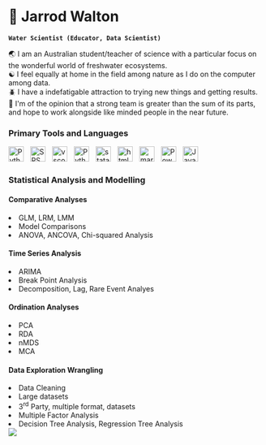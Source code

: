 # 🌱 Jarrod Walton

**`Water Scientist (Educator, Data Scientist)`**

:earth_asia: I am an Australian student/teacher of science with a particular focus on the wonderful world of freshwater ecosystems. <br>
:yin_yang: I feel equally at home in the field among nature as I do on the computer among data. <br>
:beetle: I have a indefatigable attraction to trying new things and getting results. <br>
:rocket: I'm of the opinion that a strong team is greater than the sum of its parts, and hope to work alongside like minded people in the near future. <br>
<h3> Primary Tools and Languages</h3> 

<img align="left" alt="Python" width="30px" style="padding-right:10px;" src="https://cdn.jsdelivr.net/gh/devicons/devicon@latest/icons/r/r-plain.svg" />

<img align="left" alt="SPSS" width="30px" style="padding-right:10px;" src="https://cdn.jsdelivr.net/gh/devicons/devicon@latest/icons/spss/spss-original.svg" />

<img align="left" alt="vscode" width="30px" style="padding-right:10px;" src="https://cdn.jsdelivr.net/gh/devicons/devicon@latest/icons/vscode/vscode-plain.svg" />

<img align="left" alt="Python" width="30px" style="padding-right:10px;" src="https://cdn.jsdelivr.net/gh/devicons/devicon@latest/icons/python/python-plain.svg" />

<img align="left" alt="stata" width="30px" style="padding-right:10px;" src="https://cdn.jsdelivr.net/gh/devicons/devicon@latest/icons/stata/stata-original-wordmark.svg" />

<img align="left" alt="html5" width="30px" style="padding-right:10px;" src="https://cdn.jsdelivr.net/gh/devicons/devicon@latest/icons/html5/html5-plain-wordmark.svg" />

<img align="left" alt="markdown" width="30px" style="padding-right:10px;" src="https://cdn.jsdelivr.net/gh/devicons/devicon@latest/icons/markdown/markdown-original.svg" />

<img align="left" alt="PowerShell" width="30px" style="padding-right:10px;" src="https://cdn.jsdelivr.net/gh/devicons/devicon@latest/icons/powershell/powershell-plain.svg" />

<img align="left" alt="JavaScript" width="30px" style="padding-right:10px;" src="https://cdn.jsdelivr.net/gh/devicons/devicon@latest/icons/javascript/javascript-plain.svg" />
<br>
<h1></h1>
<h3>Statistical Analysis and Modelling</h3>

<h4>Comparative Analyses</h4>
<li>GLM, LRM, LMM</li>
<li>Model Comparisons</li>
<li>ANOVA, ANCOVA, Chi-squared Analysis</li>

<h4>Time Series Analysis</h4>
<li>ARIMA</li>
<li>Break Point Analysis</li>
<li>Decomposition, Lag, Rare Event Analyes</li>

<h4>Ordination Analyses</h4>
<li>PCA</li>
<li>RDA</li>
<li>nMDS</li>
<li>MCA</li>

<h4>Data Exploration Wrangling</h4>
<li>Data Cleaning</li>
<li>Large datasets</li>
<li>3<sup>rd</sup> Party, multiple format, datasets</li>
<li>Multiple Factor Analysis</li>
<li>Decision Tree Analysis, Regression Tree Analysis</li>
     
<img src="https://raw.githubusercontent.com/rodofjar/R.Tutorials/main/Example%20Figures/figures_comp_v1.png?token=GHSAT0AAAAAACWBHE2WP3JCPBKY44KPGSPAZWDEOBA">
<!--
**rodofjar/rodofjar** is a ✨ _special_ ✨ repository because its `README.md` (this file) appears on your GitHub profile.

Here are some ideas to get you started:

- 🔭 I’m currently working on ...
- 🌱 I’m currently learning ...
- 👯 I’m looking to collaborate on ...
- 🤔 I’m looking for help with ...
- 💬 Ask me about ...
- 📫 How to reach me: ...
- 😄 Pronouns: ...
- ⚡ Fun fact: ...
-->
